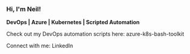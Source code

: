 
### Hi, I'm Neil!

**DevOps | Azure | Kubernetes | Scripted Automation**

Check out my DevOps automation scripts here: <a href="https://github.com/nsimon/azure-k8s-bash-toolkit" rel="noopener noreferrer" style="text-decoration: none;">azure-k8s-bash-toolkit</a>

Connect with me: <a href="https://www.linkedin.com/in/neilrsimon" rel="noopener noreferrer" style="text-decoration: none;">LinkedIn</a>

